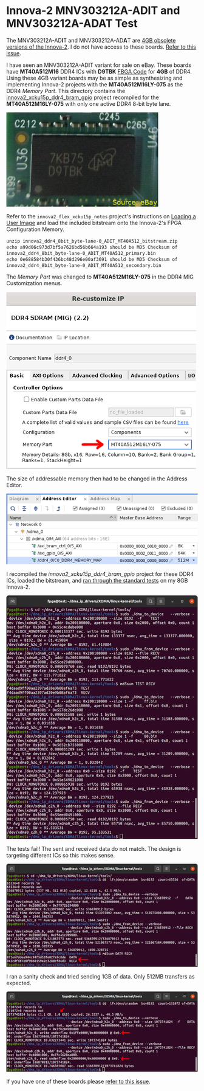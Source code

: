 # Innova-2 MNV303212A-ADIT and MNV303212A-ADAT Test

The MNV303212A-AD**I**T and MNV303212A-AD**A**T are [4GB obsolete versions of the Innova-2](https://network.nvidia.com/pdf/eol/LCR-000437.pdf). I do not have access to these boards. [Refer to this issue](https://github.com/mwrnd/innova2_flex_xcku15p_notes/issues/3).

I have seen an MNV303212A-AD**I**T variant for sale on eBay. These boards have **MT40A512M16** DDR4 ICs with **D9TBK** [FBGA Code](https://www.micron.com/support/tools-and-utilities/fbga?fbga=D9TBK#pnlFBGA) for **4GB** of DDR4. Using these 4GB variant boards may be as simple as synthesizing and implementing Innova-2 projects with the **MT40A512M16LY-075** as the DDR4 *Memory Part*. This directory contains the [innova2_xcku15p_ddr4_bram_gpio](https://github.com/mwrnd/innova2_xcku15p_ddr4_bram_gpio) project recompiled for the **MT40A512M16LY-075** with only one active DDR4 8-bit byte lane.

![DDR4 Memory ICs on MNV303212A-ADIT](../img/MNV303212A-ADIT_has_D9TBK_DDR4.png)

Refer to the `innova2_flex_xcku15p_notes` project's instructions on [Loading a User Image](https://github.com/mwrnd/innova2_flex_xcku15p_notes/#loading-a-user-image) and load the included bitstream onto the Innova-2's FPGA Configuration Memory.

```
unzip innova2_ddr4_8bit_byte-lane-0_ADIT_MT40A512_bitstream.zip
echo a99d06c973d7bf5a7626bd56b664a193 should be MD5 Checksum of innova2_ddr4_8bit_byte-lane-0_ADIT_MT40A512_primary.bin
echo 0e688584b30f436bc48d296e00af3691 should be MD5 Checksum of innova2_ddr4_8bit_byte-lane-0_ADIT_MT40A512_secondary.bin
```

The *Memory Part* was changed to **MT40A512M16LY-075** in the DDR4 MIG Customization menus.

![ADIT MT40A512M16LY ](img/adit_MT40A512M16LY-075_ddr4_8bit_DDR4_Customization.png)

The size of addressable memory then had to be changed in the Address Editor.

![ADIT MT40A512M16LY ](img/adit_MT40A512M16LY-075_ddr4_8bit_DDR4_Addresses.png)

I recompiled the *innova2_xcku15p_ddr4_bram_gpio* project for these DDR4 ICs, loaded the bitstream, and [ran through the standard tests](https://github.com/mwrnd/innova2_xcku15p_ddr4_bram_gpio#axi-bram-communication) on my 8GB Innova-2.

![ADIT MT40A512M16LY BRAM and GPIO Test](img/adit_MT40A512M16LY-075_ddr4_8bit_BRAM_and_GPIO_Tests.png)

The tests fail! The sent and received data do not match. The design is targeting different ICs so this makes sense.

![ADIT MT40A512M16LY Fails 512MB Transfer](img/adit_MT40A512M16LY-075_ddr4_8bit_Fails_512MB_Transfer.png)

I ran a sanity check and tried sending 1GB of data. Only 512MB transfers as expected.

![ADIT MT40A512M16LY Fails 1GB Transfer](img/adit_MT40A512M16LY-075_ddr4_8bit_Fails_1GB_Transfer.png)

If you have one of these boards please [refer to this issue](https://github.com/mwrnd/innova2_flex_xcku15p_notes/issues/3).

